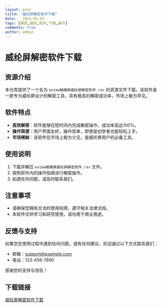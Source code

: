 ```yaml
---
layout: post
title: "威纶屏解密软件下载"
date:   2022-01-03
tags: [解密,威纶,软件,下载,操作]
comments: true
author: admin
---
```

# 威纶屏解密软件下载

## 资源介绍

本仓库提供了一个名为 `eview触摸屏威纶屏解密软件.rar` 的资源文件下载。该软件是一款专为威纶屏设计的解密工具，具有极高的解密成功率，市场上极为罕见。

## 软件特点

- **高效解密**：软件能够在短时间内完成解密操作，成功率高达100%。
- **操作简便**：用户界面友好，操作简单，即使是初学者也能轻松上手。
- **市场稀缺**：该软件在市场上极为少见，是威纶屏用户的必备工具。

## 使用说明

1. 下载并解压 `eview触摸屏威纶屏解密软件.rar` 文件。
2. 按照软件内的操作指南进行解密操作。
3. 如遇任何问题，请及时联系我们。

## 注意事项

- 请确保您拥有合法的使用权限，遵守相关法律法规。
- 本软件仅供学习和研究使用，请勿用于商业用途。

## 反馈与支持

如果您在使用过程中遇到任何问题，或有任何建议，欢迎通过以下方式联系我们：

- 邮箱：support@example.com
- 电话：123-456-7890

感谢您的支持与信任！

## 下载链接

[威纶屏解密软件下载](https://pan.quark.cn/s/c87404028cff)